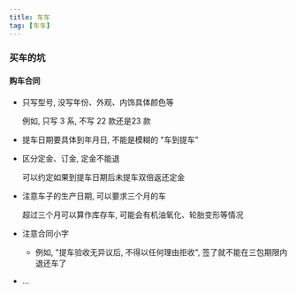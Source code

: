 ```yaml
---
title: 车车
tag: [车车]
---
```


### 买车的坑

#### 购车合同

- 只写型号, 没写年份、外观、内饰具体颜色等

  例如, 只写 3 系, 不写 22 款还是23 款

- 提车日期要具体到年月日, 不能是模糊的 "车到提车"

- 区分定金、订金, 定金不能退

  可以约定如果到提车日期后未提车双倍返还定金

- 注意车子的生产日期, 可以要求三个月的车

  超过三个月可以算作库存车, 可能会有机油氧化、轮胎变形等情况

- 注意合同小字

  - 例如, "提车验收无异议后, 不得以任何理由拒收", 签了就不能在三包期限内退还车了

- ...
